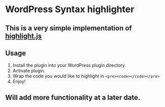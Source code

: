 # WordPress Syntax highlighter

## This is a very simple implementation of [highlight.js](https://highlightjs.org/)

## Usage

1) Install the plugin into your WordPress plugin directory.
2) Activate plugin.
3) Wrap the code you would like to highlight in `<pre><code></code></pre>`
4) Enjoy!

## Will add more functionality at a later date.

